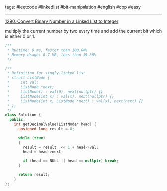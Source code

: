 tags: #leetcode #linkedlist #bit-manipulation #english #cpp #easy

<hr />

[1290. Convert Binary Number in a Linked List to Integer](https://leetcode.com/problems/convert-binary-number-in-a-linked-list-to-integer/)

multiply the current number by two every time and add the current bit which is either 0 or 1.

```cpp
/**
 * Runtime: 0 ms, faster than 100.00% 
 * Memory Usage: 8.7 MB, less than 59.80%
 */

/**
 * Definition for singly-linked list.
 * struct ListNode {
 *     int val;
 *     ListNode *next;
 *     ListNode() : val(0), next(nullptr) {}
 *     ListNode(int x) : val(x), next(nullptr) {}
 *     ListNode(int x, ListNode *next) : val(x), next(next) {}
 * };
 */
class Solution {
  public:
    int getDecimalValue(ListNode* head) {
      unsigned long result = 0;

      while (true)
      {
        result = result  << 1 + head->val;
        head = head->next;

        if (head == NULL || head == nullptr) break;
      }

      return result;
    }
};
```